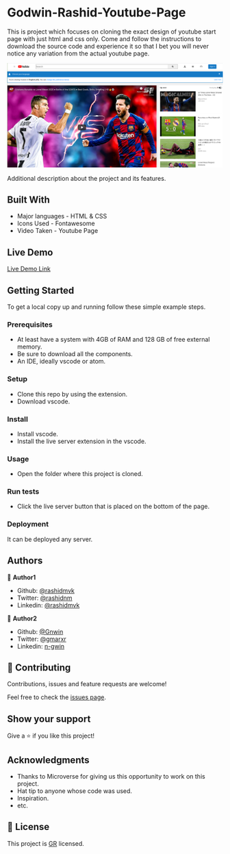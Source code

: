 # Godwin-Rashid-Youtube-Page

This is project which focuses on cloning the exact design of youtube start page with just html and css only. Come and follow the instructions to  download the source code and experience it so that I bet you will never notice any variation from the actual youtube page.

![screenshot](./assets/images/others/youtubeClone.png)

Additional description about the project and its features.

## Built With

- Major languages - HTML & CSS
- Icons Used - Fontawesome
- Video Taken - Youtube Page 

## Live Demo

[Live Demo Link](https://gnwin.github.io/gmarx-mvk-Youtube-clone-/)


## Getting Started

To get a local copy up and running follow these simple example steps.

### Prerequisites

- At least have a system with 4GB of RAM and 128 GB of free external memory.
- Be sure to download all the components.
- An IDE, ideally vscode or atom.

### Setup

- Clone this repo by using the extension.
- Download vscode.

### Install

- Install vscode.
- Install the live server extension in the vscode.

### Usage

- Open the folder where this project is cloned.

### Run tests

- Click the live server button that is placed on the bottom of the page.

### Deployment

It can be deployed any server.

## Authors

👤 **Author1**

- Github: [@rashidmvk](https://github.com/rashidmvk)
- Twitter: [@rashidnm](https://twitter.com/rashidnm)
- Linkedin: [@rashidmvk](https://linkedin.com/in/rashidmvk)

👤 **Author2**

- Github: [@Gnwin](https://github.com/Gnwin)
- Twitter: [@gmarxr](https://twitter.com/gmarxr)
- Linkedin: [n-gwin](https://linkedin.com/in/n-gwin)

## 🤝 Contributing

Contributions, issues and feature requests are welcome!

Feel free to check the [issues page](https://github.com/Gnwin/Godwin-Rashid-Youtube-Page/issues).

## Show your support

Give a ⭐️ if you like this project!

## Acknowledgments

- Thanks to Microverse for giving us this opportunity to work on this project.
- Hat tip to anyone whose code was used.
- Inspiration.
- etc.

## 📝 License

This project is [GR](lic.url) licensed.